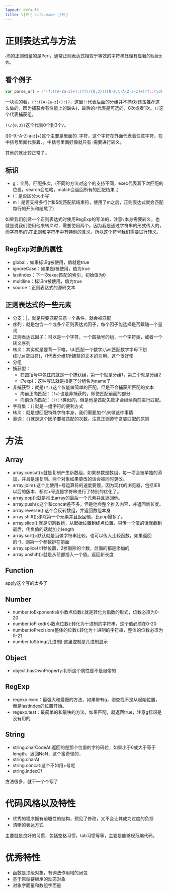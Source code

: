 ```yaml
---
layout: default
title: \{#\{ site.name \}#\}
---
```

# 正则表达式与方法
JS的正则借鉴的是Perl，通常正则表达式相较于等效的字符串处理有显著的`性能优势`。

## 看个例子
```javascript
var parse_url = /^(?:([A-Za-z]+):)?(\/{0,3})([0-9.\-A-Z-a-z]+)(?::(\d))?(?:\/([^?#]*))?(?:\?([^#]*))?(?:#(.*))?$/;
```

一块块的看，`(?:([A-Za-z]+):)?`，这里`?:`代表后面的分组并不捕获(还蛮推荐这么做的，因为捕获会有性能上的缺失)，最后的`?`代表是可选的，0次或者1次。`()`这个代表捕获组。

`(\/{0,3})`这个代表0个到3个`/`。

([0-9.\-A-Z-a-z]+)这个主要是里面的`.`字符，这个字符在外面代表着任意字符，在中括号里面代表着`.`。中括号里面好像就只有`-`需要进行转义。

其他的就比较正常了。

## 标识
  - g：全局，匹配多次，(不同的方法对这个的支持不同，exec代表着下次匹配的位置，search会忽略，match会返回所有的匹配结果..)
  - i：是否区分大小写
  - m：是否支持多行(^和$能匹配航结束符，使用了m之后，正则表达式就会匹配每行的开头和结尾了)

如果我们创建一个正则表达式时使用RegExp的写法的，注意`\`本身需要转义，也就是说我们使用他来转义时，需要使用两个。因为我是通过字符串的形式传入的，而字符串的\在正则和字符串中有特别的含义，所以这个符号我们需要进行转义。

## RegExp对象的属性

 - global：如果标识g被使用，值就是true
 - ignoreCase：如果是i被使用，值为true
 - lastIndex：下一次exec匹配的索引，初始值为0
 - multiline：标识m被使用，值为true
 - source：正则表达式的源码文本

## 正则表达式的一些元素

 - 分支：|，就是只要匹配任意一个条件，就会被匹配
 - 序列：就是包含一个或多个正则表达式因子，每个因子能选择是否跟随一个量词
 - 正则表达式因子：可以是一个字符，一个圆括号的组，一个字符类，或者一个转义序列
 - 转义：其实就是要背一下咯，\d(匹配一个数字),\w(匹配数字字母下划线),\s(空白符)，\1代表分组1所捕获的文本的引用，这个很好使
 - 分组
  - 捕获型：
    - 在圆括号中包住的就是一个捕获组，第一个就是分组1，第二个就是分组2
    - (?<name>exp)：这种写法就是指定了分组名为name了
  - 非捕获型：就是`(?:)`这个仅能做简单的匹配，但是不会捕获所匹配的文本
    - 向前正向匹配：`(?=)`也是非捕获的，即使匹配前面的部分
    - 向前负向匹配：`(?!)?`类似的，但是他是匹配失败才会继续向前进行匹配。
 - 字符集：`[]`就是一组字符的便利方式
 - 转义：就是想匹配特殊字符本身，我们需要加个\来做这件事情
 - 量词：`{}`就是这个因子要被匹配的次数，注意正则遵守贪婪匹配的原则

# 方法
## Array

 - array.concat():就是复制产生新数组，如果参数是数组，每一项会被单独的添加，并且是浅复制。两个对象如果更改的话会被同时更改。
 - array.join():这个比使用+号运算符的速度要慢，因为现代的浏览器，包括IE8以后的版本，都对+号连接字符串进行了特别的优化了。
 - array.pop():就是推出array的最后一个元素并且返回他。
 - array.push():这个和concat差不多，但是他会整个推入内容，并返回新长度。
 - array.reverse():这个会反转数组，并返回数组本身
 - array.shift();移除第一个元素并且返回他，比pop慢多了。
 - array.slice():就是切割数组，从起始位置到终点位置，只传一个值的话就截到最后，传负值的话就加上length
 - array.sort():默认就是当做字符串比较，也可以传入比较函数，如果返回的-1，则第一个参数排在前面
 - array.splice():1参位置，2参删除的个数，后面的都是添加的
 - array.unshift():就是从前部插入一个值。返回新长度

## Function
apply这个写的太多了

## Number

 - number.toExponential(小数点位数):就是转化为指数的形式，位数必须为0-20
 - number.toFixed(小数点位数):转化为十进制的字符串，这个值必须在0-20
 - number.toPrecision(整体的位数):转化为十进制的字符串，整体的位数必须为0-21
 - number.toString(几进制):这里控制是几进制显示

## Object
 - object.hasOwnProperty:判断这个属性是不是自带的

## RegExp
 - regexp.exec：最强大和最慢的方法，如果带有g，则查找不是从起始位置，而是lastIndex的位置开始。
 - regexp.test：最简单的和最快的方法，如果匹配，就返回true，注意g标识是没有用的

## String
 - string.charCodeAt:返回的是那个位置的字符码位，如果小于0或大于等于length，返回NaN，这个蛮奇怪的..
 - string.charAt
 - string.concat:这个不如用+号呢
 - string.indexOf

 方法很多，就不一个个写了


 # 代码风格以及特性

  - 优秀的程序拥有前瞻性的结构，预见了修改，又不会让其成为过度的负担
  - 清晰的表达方式

 主要就是良好的习惯，包括空格习惯，tab习惯等等，主要是能够规范编代码。

# 优秀特性

 - 函数是顶级对象，有词法作用域的闭包
 - 基于原型链继承的动态对象
 - 对象字面量和数组字面量
